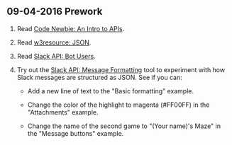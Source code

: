 ## 09-04-2016 Prework

1. Read [Code Newbie: An Intro to APIs](http://www.codenewbie.org/blogs/an-intro-to-apis).

2. Read [w3resource: JSON](http://www.w3resource.com/JSON/introduction.php).

3. Read [Slack API: Bot Users](https://api.slack.com/bot-users).

4. Try out the [Slack API: Message Formatting](https://api.slack.com/docs/messages/builder) tool to experiment with how Slack messages are structured as JSON. See if you can:

	- Add a new line of text to the "Basic formatting" example.
    
	- Change the color of the highlight to magenta (#FF00FF) in the "Attachments" example.
    
	- Change the name of the second game to "(Your name)'s Maze" in the "Message buttons" example.
